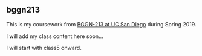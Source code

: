 ## bggn213

This is my coursework from [BGGN-213 at UC San Diego](https://bioboot.github.io/bggn213_S19/) during Spring 2019. 

I will add my class content here soon...

I will start with class5 onward.